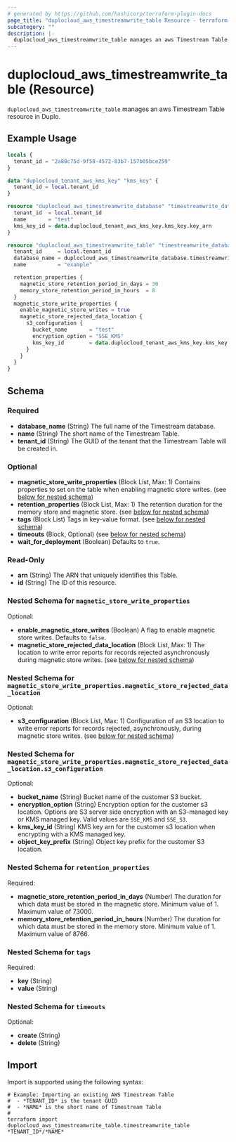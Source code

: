 ```yaml
---
# generated by https://github.com/hashicorp/terraform-plugin-docs
page_title: "duplocloud_aws_timestreamwrite_table Resource - terraform-provider-duplocloud"
subcategory: ""
description: |-
  duplocloud_aws_timestreamwrite_table manages an aws Timestream Table resource in Duplo.
---
```


# duplocloud_aws_timestreamwrite_table (Resource)

`duplocloud_aws_timestreamwrite_table` manages an aws Timestream Table resource in Duplo.

## Example Usage

```terraform
locals {
  tenant_id = "2a80c75d-9f58-4572-83b7-157b05bce259"
}

data "duplocloud_tenant_aws_kms_key" "kms_key" {
  tenant_id = local.tenant_id
}

resource "duplocloud_aws_timestreamwrite_database" "timestreamwrite_database" {
  tenant_id  = local.tenant_id
  name       = "test"
  kms_key_id = data.duplocloud_tenant_aws_kms_key.kms_key.key_arn
}

resource "duplocloud_aws_timestreamwrite_table" "timestreamwrite_database_tbl" {
  tenant_id     = local.tenant_id
  database_name = duplocloud_aws_timestreamwrite_database.timestreamwrite_database.fullname
  name          = "example"

  retention_properties {
    magnetic_store_retention_period_in_days = 30
    memory_store_retention_period_in_hours  = 8
  }
  magnetic_store_write_properties {
    enable_magnetic_store_writes = true
    magnetic_store_rejected_data_location {
      s3_configuration {
        bucket_name       = "test"
        encryption_option = "SSE_KMS"
        kms_key_id        = data.duplocloud_tenant_aws_kms_key.kms_key.key_arn
      }
    }
  }
}
```

<!-- schema generated by tfplugindocs -->
## Schema

### Required

- **database_name** (String) The full name of the Timestream database.
- **name** (String) The short name of the Timestream Table.
- **tenant_id** (String) The GUID of the tenant that the Timestream Table will be created in.

### Optional

- **magnetic_store_write_properties** (Block List, Max: 1) Contains properties to set on the table when enabling magnetic store writes. (see [below for nested schema](#nestedblock--magnetic_store_write_properties))
- **retention_properties** (Block List, Max: 1) The retention duration for the memory store and magnetic store. (see [below for nested schema](#nestedblock--retention_properties))
- **tags** (Block List) Tags in key-value format. (see [below for nested schema](#nestedblock--tags))
- **timeouts** (Block, Optional) (see [below for nested schema](#nestedblock--timeouts))
- **wait_for_deployment** (Boolean) Defaults to `true`.

### Read-Only

- **arn** (String) The ARN that uniquely identifies this Table.
- **id** (String) The ID of this resource.

<a id="nestedblock--magnetic_store_write_properties"></a>
### Nested Schema for `magnetic_store_write_properties`

Optional:

- **enable_magnetic_store_writes** (Boolean) A flag to enable magnetic store writes. Defaults to `false`.
- **magnetic_store_rejected_data_location** (Block List, Max: 1) The location to write error reports for records rejected asynchronously during magnetic store writes. (see [below for nested schema](#nestedblock--magnetic_store_write_properties--magnetic_store_rejected_data_location))

<a id="nestedblock--magnetic_store_write_properties--magnetic_store_rejected_data_location"></a>
### Nested Schema for `magnetic_store_write_properties.magnetic_store_rejected_data_location`

Optional:

- **s3_configuration** (Block List, Max: 1) Configuration of an S3 location to write error reports for records rejected, asynchronously, during magnetic store writes. (see [below for nested schema](#nestedblock--magnetic_store_write_properties--magnetic_store_rejected_data_location--s3_configuration))

<a id="nestedblock--magnetic_store_write_properties--magnetic_store_rejected_data_location--s3_configuration"></a>
### Nested Schema for `magnetic_store_write_properties.magnetic_store_rejected_data_location.s3_configuration`

Optional:

- **bucket_name** (String) Bucket name of the customer S3 bucket.
- **encryption_option** (String) Encryption option for the customer s3 location. Options are S3 server side encryption with an S3-managed key or KMS managed key. Valid values are `SSE_KMS` and `SSE_S3`.
- **kms_key_id** (String) KMS key arn for the customer s3 location when encrypting with a KMS managed key.
- **object_key_prefix** (String) Object key prefix for the customer S3 location.




<a id="nestedblock--retention_properties"></a>
### Nested Schema for `retention_properties`

Required:

- **magnetic_store_retention_period_in_days** (Number) The duration for which data must be stored in the magnetic store. Minimum value of 1. Maximum value of 73000.
- **memory_store_retention_period_in_hours** (Number) The duration for which data must be stored in the memory store. Minimum value of 1. Maximum value of 8766.


<a id="nestedblock--tags"></a>
### Nested Schema for `tags`

Required:

- **key** (String)
- **value** (String)


<a id="nestedblock--timeouts"></a>
### Nested Schema for `timeouts`

Optional:

- **create** (String)
- **delete** (String)

## Import

Import is supported using the following syntax:

```shell
# Example: Importing an existing AWS Timestream Table
#  - *TENANT_ID* is the tenant GUID
#  - *NAME* is the short name of Timestream Table
#
terraform import duplocloud_aws_timestreamwrite_table.timestreamwrite_table *TENANT_ID*/*NAME*
```
